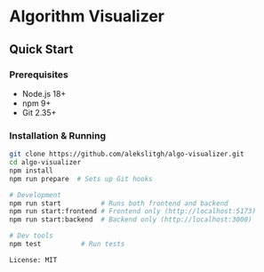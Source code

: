 # Algorithm Visualizer

## Quick Start

### Prerequisites

- Node.js 18+
- npm 9+
- Git 2.35+

### Installation & Running

```bash
git clone https://github.com/alekslitgh/algo-visualizer.git
cd algo-visualizer
npm install
npm run prepare  # Sets up Git hooks

# Development
npm run start          # Runs both frontend and backend
npm run start:frontend # Frontend only (http://localhost:5173)
npm run start:backend  # Backend only (http://localhost:3000)

# Dev tools
npm test          # Run tests

License: MIT
```
